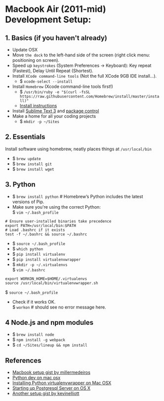 # Macbook Air (2011-mid) Development Setup:

## 1. Basics (if you haven't already)
- Update OSX
- Move `the dock` to the left-hand side of the screen (right click menu: positioning on screen).
- Speed up `keystrokes` (System Preferences -> Keyboard): Key repeat (Fastest), Delay Until Repeat (Shortest).
- Install `XCode command-line tools` (Not the full XCode 9GB IDE install...).
  * $ `xcode-select --install`
- Install `Homebrew` (Xcode command-line tools first!)
  * $ `/usr/bin/ruby -e "$(curl -fsSL https://raw.githubusercontent.com/Homebrew/install/master/install)"`
  * [Install instructions](http://brew.sh/)
- Install [Sublime Text 3](https://www.sublimetext.com/3) and [package control](https://packagecontrol.io/installation)
- Make a home for all your coding projects
  * $ `mkdir -p ~/Sites`

## 2. Essentials
Install software using homebrew, neatly places things at `/usr/local/bin`
- $ `brew update`
- $ `brew install git`
- $ `brew install wget`

## 3. Python
- $ `brew install python` # Homebrew’s Python includes the latest versions of Pip.
- Make sure you're using the correct Python:  
  $ `vim ~/.bash_profile`  
```
# Ensure user-installed binaries take precedence
export PATH=/usr/local/bin:$PATH
# Load .bashrc if it exists
test -f ~/.bashrc && source ~/.bashrc
```
- $ `source ~/.bash_profile`
- $ `which python`
- $ `pip install virtualenv`
- $ `pip install virtualenvwrapper`
- $ `mkdir -p ~/.virtualenvs`  
  $ `vim ~/.bashrc`  
```
export WORKON_HOME=$HOME/.virtualenvs
source /usr/local/bin/virtualenvwrapper.sh
```
  $ `source ~/.bash_profile`
- Check if it works OK.  
  $ `workon` # should see no error message here.

## 4 Node.js and npm modules
- $ `brew install node`
- $ `npm install -g webpack`
- $ `cd ~/Sites/lineup && npm install`



## References
- [Macbook setup gist by millermedeiros](https://gist.github.com/millermedeiros/6615994)
- [Python dev on mac osx](https://hackercodex.com/guide/python-development-environment-on-mac-osx/)
- [Installing Python virtualenvwrapper on Mac OSX](http://virtualenvwrapper.readthedocs.org/en/latest/install.html)
- [Starting up Postgresql Server on OS X](http://stackoverflow.com/questions/7975556/how-to-start-postgresql-server-on-mac-os-x)
- [Another setup gist by kevinelliott](https://gist.github.com/kevinelliott/e12aa642a8388baf2499)